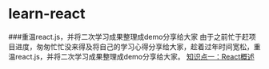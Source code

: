 # learn-react
###重温react.js，并将二次学习成果整理成demo分享给大家
由于之前忙于赶项目进度，匆匆忙忙没来得及将自己的学习心得分享给大家，趁着过年时间宽松，重温react.js，并将二次学习成果整理成demo分享给大家。
[知识点一：React概述](https://github.com/sosout/learn-react/tree/master/react-summary)

